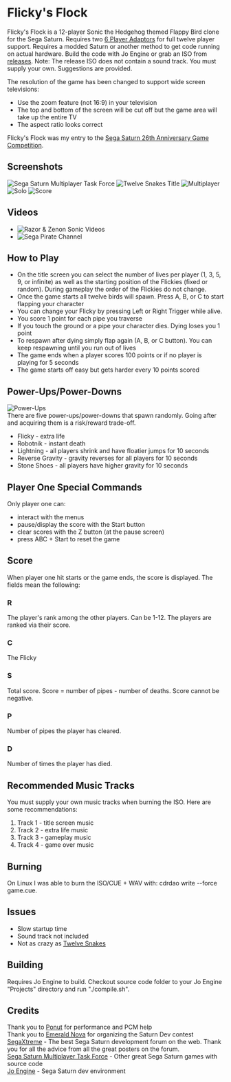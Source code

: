 # Flicky's Flock
Flicky's Flock is a 12-player Sonic the Hedgehog themed Flappy Bird clone for the Sega Saturn. Requires two [6 Player Adaptors](https://segaretro.org/Saturn_6_Player_Adaptor) for full twelve player support. Requires a modded Saturn or another method to get code running on actual hardware. Build the code with Jo Engine or grab an ISO from [releases](https://github.com/slinga-homebrew/Flickys-Flock/releases). Note: The release ISO does not contain a sound track. You must supply your own. Suggestions are provided. 

The resolution of the game has been changed to support wide screen televisions:
- Use the zoom feature (not 16:9) in your television
- The top and bottom of the screen will be cut off but the game area will take up the entire TV
- The aspect ratio looks correct

Flicky's Flock was my entry to the [Sega Saturn 26th Anniversary Game Competition](https://segaxtreme.net/threads/sega-saturn-26th-anniversary-game-competition.24626/). 

## Screenshots
![Sega Saturn Multiplayer Task Force](screenshots/ssmtf.png)
![Twelve Snakes Title](screenshots/title.png)
![Multiplayer](screenshots/multiplayer.png)
![Solo](screenshots/solo.png)
![Score](screenshots/score.png)

## Videos
* ![Razor & Zenon Sonic Videos](https://www.youtube.com/watch?v=rHCEwnGYncY)
* ![Sega Pirate Channel](https://www.youtube.com/watch?v=WbvJkOMGJsg)

## How to Play
* On the title screen you can select the number of lives per player (1, 3, 5, 9, or infinite) as well as the starting position of the Flickies (fixed or random). During gameplay the order of the Flickies do not change. 
* Once the game starts all twelve birds will spawn. Press A, B, or C to start flapping your character
* You can change your Flicky by pressing Left or Right Trigger while alive. 
* You score 1 point for each pipe you traverse
* If you touch the ground or a pipe your character dies. Dying loses you 1 point
* To respawn after dying simply flap again (A, B, or C button). You can keep respawning until you run out of lives
* The game ends when a player scores 100 points or if no player is playing for 5 seconds
* The game starts off easy but gets harder every 10 points scored

## Power-Ups/Power-Downs
![Power-Ups](screenshots/powerups.png)  
There are five power-ups/power-downs that spawn randomly. Going after and acquiring them is a risk/reward trade-off. 

* Flicky - extra life
* Robotnik - instant death  
* Lightning - all players shrink and have floatier jumps for 10 seconds  
* Reverse Gravity - gravity reverses for all players for 10 seconds  
* Stone Shoes - all players have higher gravity for 10 seconds  

## Player One Special Commands
Only player one can:  
- interact with the menus  
- pause/display the score with the Start button  
- clear scores with the Z button (at the pause screen)  
- press ABC + Start to reset the game  

## Score
When player one hit starts or the game ends, the score is displayed. The fields mean the following:

### R
The player's rank among the other players. Can be 1-12. The players are ranked via their score.  
### C
The Flicky 
### S
Total score. Score = number of pipes - number of deaths. Score cannot be negative.  
### P
Number of pipes the player has cleared.  
### D
Number of times the player has died.  

## Recommended Music Tracks
You must supply your own music tracks when burning the ISO. Here are some recommendations:
1) Track 1 - title screen music
2) Track 2 - extra life music
3) Track 3 - gameplay music
4) Track 4 - game over music

## Burning
On Linux I was able to burn the ISO/CUE + WAV with: cdrdao write --force game.cue. 

## Issues
- Slow startup time 
- Sound track not included
- Not as crazy as [Twelve Snakes](https://github.com/slinga-homebrew/Twelve-Snakes)

## Building
Requires Jo Engine to build. Checkout source code folder to your Jo Engine "Projects" directory and run "./compile.sh". 

## Credits
Thank you to [Ponut](https://github.com/ponut64) for performance and PCM help  
Thank you to [Emerald Nova](www.emeraldnova.com) for organizing the Saturn Dev contest  
[SegaXtreme](http://www.segaxtreme.net/) - The best Sega Saturn development forum on the web. Thank you for all the advice from all the great posters on the forum.  
[Sega Saturn Multiplayer Task Force](http://vieille.merde.free.fr/) - Other great Sega Saturn games with source code  
[Jo Engine](https://github.com/johannes-fetz/joengine) - Sega Saturn dev environment  
